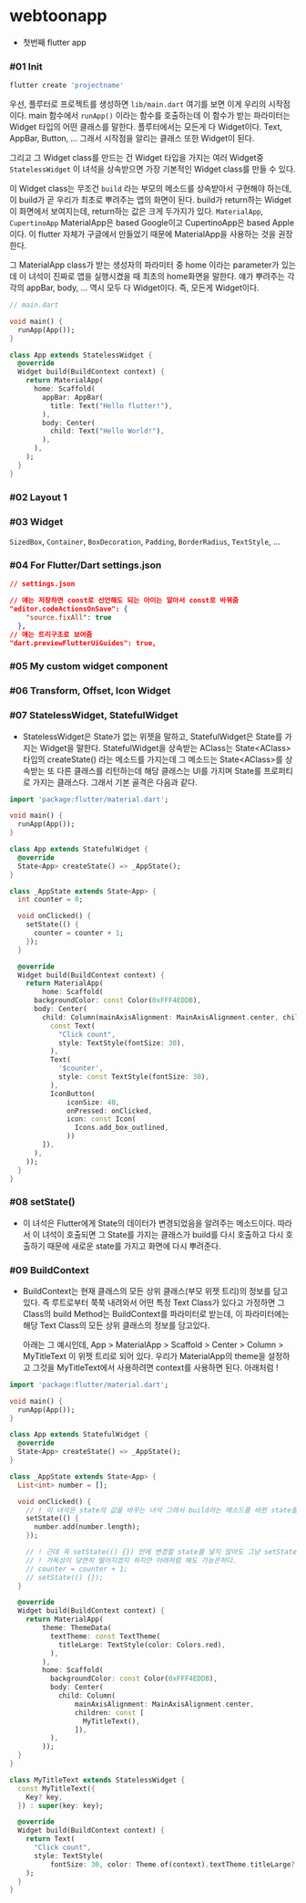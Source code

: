 # webtoonapp

- 첫번째 flutter app

### #01 Init

```bash
flutter create 'projectname'
```

우선, 플루터로 프로젝트를 생성하면 `lib/main.dart` 여기를 보면 이게 우리의 시작점이다.
main 함수에서 `runApp()` 이라는 함수를 호출하는데 이 함수가 받는 파라미터는 Widget 타입의 어떤 클래스를 말한다. 플루터에서는 모든게 다 Widget이다. Text, AppBar, Button, ... 그래서 시작점을 알리는 클래스 또한 Widget이 된다.

그리고 그 Widget class를 만드는 건 Widget 타입을 가지는 여러 Widget중 `StatelessWidget` 이 녀석을 상속받으면 가장 기본적인 Widget class를 만들 수 있다.

이 Widget class는 무조건 `build` 라는 부모의 메소드를 상속받아서 구현해야 하는데, 이 build가 곧 우리가 최초로 뿌려주는 앱의 화면이 된다. build가 return하는 Widget이 화면에서 보여지는데, return하는 값은 크게 두가지가 있다. `MaterialApp`, `CupertinoApp` MaterialApp은 based Google이고 CupertinoApp은 based Apple이다. 이 flutter 자체가 구글에서 만들었기 때문에 MaterialApp을 사용하는 것을 권장한다.

그 MaterialApp class가 받는 생성자의 파라미터 중 home 이라는 parameter가 있는데 이 녀석이 진짜로 앱을 실행시켰을 때 최초의 home화면을 말한다. 얘가 뿌려주는 각각의 appBar, body, ... 역시 모두 다 Widget이다. 즉, 모든게 Widget이다.

```dart
// main.dart

void main() {
  runApp(App());
}

class App extends StatelessWidget {
  @override
  Widget build(BuildContext context) {
    return MaterialApp(
      home: Scaffold(
        appBar: AppBar(
          title: Text("Hello flutter!"),
        ),
        body: Center(
          child: Text("Hello World!"),
        ),
      ),
    );
  }
}
```

### #02 Layout 1

### #03 Widget

`SizedBox`, `Container`, `BoxDecoration`, `Padding`, `BorderRadius`, `TextStyle`, ...

### #04 For Flutter/Dart settings.json

```json
// settings.json

// 얘는 저장하면 const로 선언해도 되는 아이는 알아서 const로 바꿔줌
"editor.codeActionsOnSave": {
    "source.fixAll": true
  },
// 얘는 트리구조로 보여줌
"dart.previewFlutterUiGuides": true,
```

### #05 My custom widget component

### #06 Transform, Offset, Icon Widget

### #07 StatelessWidget, StatefulWidget

- StatelessWidget은 State가 없는 위젯을 말하고, StatefulWidget은 State를 가지는 Widget을 말한다.
  StatefulWidget을 상속받는 AClass는 State\<AClass\> 타입의 createState() 라는 메소드를 가지는데 그 메소드는 State\<AClass\>를 상속받는 또 다른 클래스를 리턴하는데 해당 클래스는 UI를 가지며 State를 프로퍼티로 가지는 클래스다.
  그래서 기본 골격은 다음과 같다.

```dart
import 'package:flutter/material.dart';

void main() {
  runApp(App());
}

class App extends StatefulWidget {
  @override
  State<App> createState() => _AppState();
}

class _AppState extends State<App> {
  int counter = 0;

  void onClicked() {
    setState(() {
      counter = counter + 1;
    });
  }

  @override
  Widget build(BuildContext context) {
    return MaterialApp(
        home: Scaffold(
      backgroundColor: const Color(0xFFF4EDDB),
      body: Center(
        child: Column(mainAxisAlignment: MainAxisAlignment.center, children: [
          const Text(
            "Click count",
            style: TextStyle(fontSize: 30),
          ),
          Text(
            '$counter',
            style: const TextStyle(fontSize: 30),
          ),
          IconButton(
              iconSize: 40,
              onPressed: onClicked,
              icon: const Icon(
                Icons.add_box_outlined,
              ))
        ]),
      ),
    ));
  }
}

```

### #08 setState()

- 이 녀석은 Flutter에게 State의 데이터가 변경되었음을 알려주는 메소드이다. 따라서 이 녀석이 호출되면 그 State를 가지는 클래스가 build를 다시 호출하고 다시 호출하기 때문에 새로운 state를 가지고 화면에 다시 뿌려준다.

### #09 BuildContext

- BuildContext는 현재 클래스의 모든 상위 클래스(부모 위젯 트리)의 정보를 담고 있다.
  즉 루트로부터 쭉쭉 내려와서 어떤 특정 Text Class가 있다고 가정하면 그 Class의 build Method는 BuildContext를 파라미터로 받는데, 이 파라미터에는 해당 Text Class의 모든 상위 클래스의 정보를 담고있다.

  아래는 그 예시인데, App > MaterialApp > Scaffold > Center > Column > MyTitleText 이 위젯 트리로 되어 있다. 우리가 MaterialApp의 theme을 설정하고 그것을 MyTitleText에서 사용하려면 context를 사용하면 된다. 아래처럼 !

```dart
import 'package:flutter/material.dart';

void main() {
  runApp(App());
}

class App extends StatefulWidget {
  @override
  State<App> createState() => _AppState();
}

class _AppState extends State<App> {
  List<int> number = [];

  void onClicked() {
    // ! 이 녀석은 state의 값을 바꾸는 녀석 그래서 build라는 메소드를 바뀐 state를 가지고 다시 호출해준다.
    setState(() {
      number.add(number.length);
    });

    // ! 근데 꼭 setState(() {}) 안에 변경할 state를 넣지 않아도 그냥 setState(() {})를 호출하면 결국 다시 build를 호출하는데
    // ! 가독성이 당연히 떨어지겠지 하지만 아래처럼 해도 가능은하다.
    // counter = counter + 1;
    // setState(() {});
  }

  @override
  Widget build(BuildContext context) {
    return MaterialApp(
        theme: ThemeData(
          textTheme: const TextTheme(
            titleLarge: TextStyle(color: Colors.red),
          ),
        ),
        home: Scaffold(
          backgroundColor: const Color(0xFFF4EDDB),
          body: Center(
            child: Column(
                mainAxisAlignment: MainAxisAlignment.center,
                children: const [
                  MyTitleText(),
                ]),
          ),
        ));
  }
}

class MyTitleText extends StatelessWidget {
  const MyTitleText({
    Key? key,
  }) : super(key: key);

  @override
  Widget build(BuildContext context) {
    return Text(
      "Click count",
      style: TextStyle(
          fontSize: 30, color: Theme.of(context).textTheme.titleLarge?.color),
    );
  }
}

```
